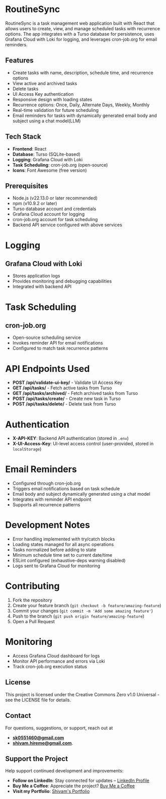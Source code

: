# RoutineSync

RoutineSync is a task management web application built with React that allows users to create, view, and manage scheduled tasks with recurrence options. The app integrates with a Turso database for persistence, uses Grafana Cloud with Loki for logging, and leverages cron-job.org for email reminders.

## Features

- Create tasks with name, description, schedule time, and recurrence options
- View active and archived tasks
- Delete tasks
- UI Access Key authentication
- Responsive design with loading states
- Recurrence options: Once, Daily, Alternate Days, Weekly, Monthly
- Real-time validation for future scheduling
- Email reminders for tasks with dynamically generated email body and subject using a chat model(LLM)

## Tech Stack

- **Frontend**: React
- **Database**: Turso (SQLite-based)
- **Logging**: Grafana Cloud with Loki
- **Task Scheduling**: cron-job.org (open-source)
- **Icons**: Font Awesome (free version)

## Prerequisites

- Node.js (v22.13.0 or later recommended)
- npm (v10.9.2 or later)
- Turso database account and credentials
- Grafana Cloud account for logging
- cron-job.org account for task scheduling
- Backend API service configured with above services

# Logging

## Grafana Cloud with Loki
- Stores application logs
- Provides monitoring and debugging capabilities
- Integrated with backend API

# Task Scheduling

## cron-job.org
- Open-source scheduling service
- Invokes reminder API for email notifications
- Configured to match task recurrence patterns

# API Endpoints Used
- **POST /api/validate-ui-key/** - Validate UI Access Key
- **GET /api/tasks/** - Fetch active tasks from Turso
- **GET /api/tasks/archived/** - Fetch archived tasks from Turso
- **POST /api/tasks/create/** - Create new task in Turso
- **POST /api/tasks/delete/** - Delete task from Turso

# Authentication
- **X-API-KEY**: Backend API authentication (stored in `.env`)
- **X-UI-Access-Key**: UI-level access control (user-provided, stored in `localStorage`)

# Email Reminders
- Configured through cron-job.org
- Triggers email notifications based on task schedule
- Email body and subject dynamically generated using a chat model
- Integrates with reminder API endpoint
- Supports all recurrence patterns

# Development Notes
- Error handling implemented with try/catch blocks
- Loading states managed for all async operations
- Tasks normalized before adding to state
- Minimum schedule time set to current date/time
- ESLint configured (exhaustive-deps warning disabled)
- Logs sent to Grafana Cloud for monitoring

# Contributing
1. Fork the repository
2. Create your feature branch (`git checkout -b feature/amazing-feature`)
3. Commit your changes (`git commit -m 'Add some amazing feature'`)
4. Push to the branch (`git push origin feature/amazing-feature`)
5. Open a Pull Request

# Monitoring
- Access Grafana Cloud dashboard for logs
- Monitor API performance and errors via Loki
- Track cron-job.org execution status

## License
This project is licensed under the Creative Commons Zero v1.0 Universal - see the LICENSE file for details.

## Contact

For questions, suggestions, or support, reach out at 
- **sk0551460@gmail.com** 
- **shivam.hireme@gmail.com**.

## Support the Project

Help support continued development and improvements:

- **Follow on LinkedIn**: Stay connected for updates – [LinkedIn Profile](https://www.linkedin.com/in/shivam-hireme/)
- **Buy Me a Coffee**: Appreciate the project? [Buy Me a Coffee](https://buymeacoffee.com/shivamshane)
- **Visit my Portfolio**: [Shivam's Portfolio](https://shivam-portfoliio.vercel.app/)
